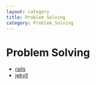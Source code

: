 ```yaml
---
layout: category
title: Problem Solving
category: Problem_Solving
---
```


<div class="post">
  <h1 class="pageTitle">Problem Solving</h1>
  <ul>
    <li><a href="./rails">rails</a></li>
    <li><a href="./jekyll">jekyll</a></li>
  </ul>
</div>
